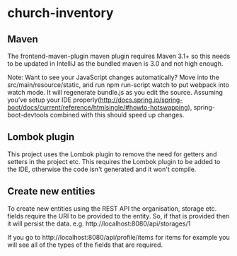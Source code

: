 # church-inventory

## Maven
The frontend-maven-plugin maven plugin requires Maven 3.1+ so this needs to be updated in IntelliJ as the bundled maven is 3.0 and not high enough.


Note: Want to see your JavaScript changes automatically? Move into the src/main/resource/static, and run npm run-script watch to put webpack into watch mode. It will regenerate bundle.js as you edit the source. Assuming you’ve setup your IDE properly(http://docs.spring.io/spring-boot/docs/current/reference/htmlsingle/#howto-hotswapping), spring-boot-devtools combined with this should speed up changes.

## Lombok plugin
This project uses the Lombok plugin to remove the need for getters and setters in the project etc. This requires the Lombok plugin to be added to the IDE, otherwise the code isn't generated and it won't compile.

## Create new entities
To create new entities using the REST API the organisation, storage etc. fields require the URI to be provided to the entity. So, if that is provided then it will persist the data. e.g. http://localhost:8080/api/storages/1

If you go to http://localhost:8080/api/profile/items for items for example you will see all of the types of the fields that are required.